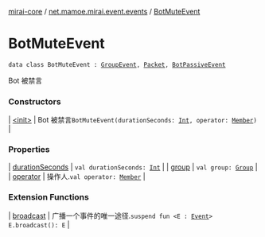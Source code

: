 [mirai-core](../../index.md) / [net.mamoe.mirai.event.events](../index.md) / [BotMuteEvent](./index.md)

# BotMuteEvent

`data class BotMuteEvent : `[`GroupEvent`](../-group-event/index.md)`, `[`Packet`](../../net.mamoe.mirai.qqandroid.network/-packet/index.md)`, `[`BotPassiveEvent`](../-bot-passive-event.md)

Bot 被禁言

### Constructors

| [&lt;init&gt;](-init-.md) | Bot 被禁言`BotMuteEvent(durationSeconds: `[`Int`](https://kotlinlang.org/api/latest/jvm/stdlib/kotlin/-int/index.html)`, operator: `[`Member`](../../net.mamoe.mirai.contact/-member/index.md)`)` |

### Properties

| [durationSeconds](duration-seconds.md) | `val durationSeconds: `[`Int`](https://kotlinlang.org/api/latest/jvm/stdlib/kotlin/-int/index.html) |
| [group](group.md) | `val group: `[`Group`](../../net.mamoe.mirai.contact/-group/index.md) |
| [operator](operator.md) | 操作人.`val operator: `[`Member`](../../net.mamoe.mirai.contact/-member/index.md) |

### Extension Functions

| [broadcast](../../net.mamoe.mirai.event/broadcast.md) | 广播一个事件的唯一途径.`suspend fun <E : `[`Event`](../../net.mamoe.mirai.event/-event.md)`> E.broadcast(): E` |

